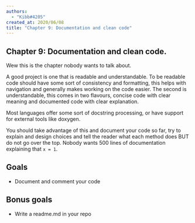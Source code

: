 ```yaml
---
authors:
  - "Kibb#4205"
created_at: 2020/06/08
title: "Chapter 9: Documentation and clean code"
---
```


## Chapter 9: Documentation and clean code.

Wew this is the chapter nobody wants to talk about. 

A good project is one that is readable and understandable. To be readable code should have some sort of consistency 
and formatting, this helps with navigation and generally makes working on the code easier. The second is understandable,
this comes in two flavours, concise code with clear meaning and documented code with clear explanation.

Most languages offer some sort of docstring processing, or have support for external tools like doxygen.
 
You should take advantage of this and document your code so far, try to explain and design choices and tell the reader 
what each method does BUT do not go over the top. Nobody wants 500 lines of documentation explaining that `x = 1`.

## Goals

- Document and comment your code

## Bonus goals

- Write a readme.md in your repo